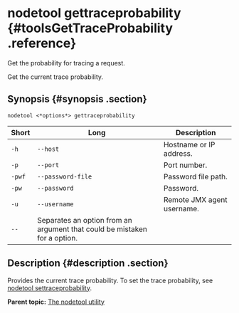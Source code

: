 # nodetool gettraceprobability {#toolsGetTraceProbability .reference}

Get the probability for tracing a request.

Get the current trace probability.

## Synopsis {#synopsis .section}

```language-bash
nodetool <*options*> gettraceprobability 
```

|Short|Long|Description|
|-----|----|-----------|
|`-h`|`--host`|Hostname or IP address.|
|`-p`|`--port`|Port number.|
|`-pwf`|`--password-file`|Password file path.|
|`-pw`|`--password`|Password.|
|`-u`|`--username`|Remote JMX agent username.|
|`--`|Separates an option from an argument that could be mistaken for a option.|

## Description {#description .section}

Provides the current trace probability. To set the trace probability, see [nodetool settraceprobability](toolsSetTraceProbability.md).

**Parent topic:** [The nodetool utility](../../cassandra/tools/toolsNodetool.md)

